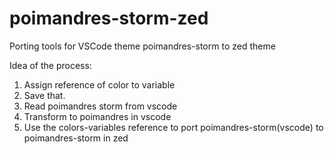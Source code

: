 # poimandres-storm-zed
Porting tools for VSCode theme poimandres-storm to zed theme


Idea of the process:
1. Assign reference of color to variable 
2. Save that.
3. Read poimandres storm from vscode 
4. Transform to poimandres in vscode
5. Use the colors-variables reference to port poimandres-storm(vscode) to poimandres-storm in zed
   
